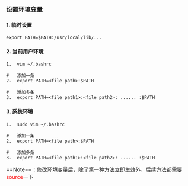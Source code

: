 ### 设置环境变量



#### 1.  临时设置

```shell
export PATH=$PATH:/usr/local/lib/...
```

#### 2.  当前用户环境

```shell
1.  vim ~/.bashrc

#   添加一条
2.  export PATH=<file path>:$PATH

#   添加多条
3.  export PATH=<file path1>:<file path2>: ...... :$PATH
```

#### 3.  系统环境

```shell
1.  sudo vim ~/.bashrc

#   添加一条
2.  export PATH=<file path>:$PATH

#   添加多条
3.  export PATH=<file path1>:<file path2>: ...... :$PATH
```

==Note==：修改环境变量后，除了第一种方法立即生效外，后续方法都需要<span style="color:red">source</span>一下

